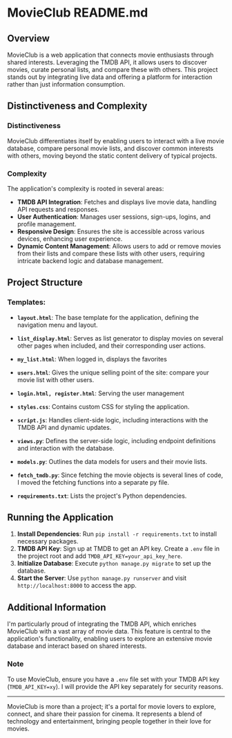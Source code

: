 # MovieClub README.md

## Overview

MovieClub is a web application that connects movie enthusiasts through shared interests. Leveraging the TMDB API, it allows users to discover movies, curate personal lists, and compare these with others. This project stands out by integrating live data and offering a platform for interaction rather than just information consumption.

## Distinctiveness and Complexity

### Distinctiveness

MovieClub differentiates itself by enabling users to interact with a live movie database, compare personal movie lists, and discover common interests with others, moving beyond the static content delivery of typical projects.

### Complexity

The application's complexity is rooted in several areas:

- **TMDB API Integration**: Fetches and displays live movie data, handling API requests and responses.
- **User Authentication**: Manages user sessions, sign-ups, logins, and profile management.
- **Responsive Design**: Ensures the site is accessible across various devices, enhancing user experience.
- **Dynamic Content Management**: Allows users to add or remove movies from their lists and compare these lists with other users, requiring intricate backend logic and database management.

## Project Structure

### Templates:
- **`layout.html`**: The base template for the application, defining the navigation menu and layout.
- **`list_display.html`**: Serves as list generator to display movies on several other pages when included, and their corresponding user actions.
- **`my_list.html`**: When logged in, displays the favorites
- **`users.html`**: Gives the unique selling point of the site: compare your movie list with other users.
- **`login.html, register.html`**: Serving the user management


- **`styles.css`**: Contains custom CSS for styling the application.
- **`script.js`**: Handles client-side logic, including interactions with the TMDB API and dynamic updates.
- **`views.py`**: Defines the server-side logic, including endpoint definitions and interaction with the database.
- **`models.py`**: Outlines the data models for users and their movie lists.
- **`fetch_tmdb.py`**: Since fetching the movie objects is several lines of code, I moved the fetching functions into a separate py file.
- **`requirements.txt`**: Lists the project's Python dependencies.

## Running the Application

1. **Install Dependencies**: Run `pip install -r requirements.txt` to install necessary packages.
2. **TMDB API Key**: Sign up at TMDB to get an API key. Create a `.env` file in the project root and add `TMDB_API_KEY=your_api_key_here`.
3. **Initialize Database**: Execute `python manage.py migrate` to set up the database.
4. **Start the Server**: Use `python manage.py runserver` and visit `http://localhost:8000` to access the app.

## Additional Information

I'm particularly proud of integrating the TMDB API, which enriches MovieClub with a vast array of movie data. This feature is central to the application's functionality, enabling users to explore an extensive movie database and interact based on shared interests.

### Note

To use MovieClub, ensure you have a `.env` file set with your TMDB API key (`TMDB_API_KEY=xy`). I will provide the API key separately for security reasons.

---

MovieClub is more than a project; it's a portal for movie lovers to explore, connect, and share their passion for cinema. It represents a blend of technology and entertainment, bringing people together in their love for movies.